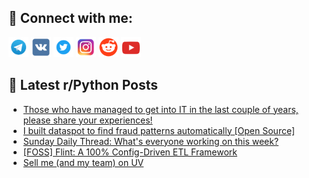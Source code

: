 ## 🔎 Connect with me:
[<img src="https://github.com/bullbesh/bullbesh/blob/main/images/Telegram.png" width="32" height="32" />](https://t.me/bullbesh)
[<img src="https://github.com/bullbesh/bullbesh/blob/main/images/VK.png" width="32" height="32" />](https://vk.com/bullbesh)
[<img src="https://github.com/bullbesh/bullbesh/blob/main/images/Twitter.png" width="32" height="32" />](https://twitter.com/bullbesh1)
[<img src="https://github.com/bullbesh/bullbesh/blob/main/images/Instagram.png" width="32" height="32" />](https://www.instagram.com/bullbesh)
[<img src="https://github.com/bullbesh/bullbesh/blob/main/images/Reddit.png" width="32" height="32" />](https://www.reddit.com/user/bullbesh)
[<img src="https://github.com/bullbesh/bullbesh/blob/main/images/YouTube.png" width="32" height="32" />](https://www.youtube.com/channel/UCtfjRs6uzgq5mfm8S06WTcg)

## 📕 Latest r/Python Posts
<!-- BLOG-POST-LIST:START -->
- [Those who have managed to get into IT in the last couple of years, please share your experiences!](https://www.reddit.com/r/Python/comments/1o4hjl6/those_who_have_managed_to_get_into_it_in_the_last/)
- [I built dataspot to find fraud patterns automatically [Open Source]](https://www.reddit.com/r/Python/comments/1o4gvj5/i_built_dataspot_to_find_fraud_patterns/)
- [Sunday Daily Thread: What&#39;s everyone working on this week?](https://www.reddit.com/r/Python/comments/1o4ap8i/sunday_daily_thread_whats_everyone_working_on/)
- [[FOSS] Flint: A 100% Config-Driven ETL Framework](https://www.reddit.com/r/Python/comments/1o41tgv/foss_flint_a_100_configdriven_etl_framework/)
- [Sell me &lpar;and my team&rpar; on UV](https://www.reddit.com/r/Python/comments/1o4167n/sell_me_and_my_team_on_uv/)
<!-- BLOG-POST-LIST:END -->
